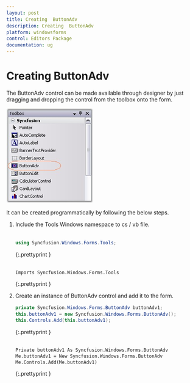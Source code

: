 ```yaml
---
layout: post
title: Creating  ButtonAdv
description: Creating  ButtonAdv
platform: windowsforms
control: Editors Package
documentation: ug
---
```



# Creating  ButtonAdv


The ButtonAdv control can be made available through designer by just dragging and dropping the control from the toolbox onto the form. 

![](Overview_images/Overview_img111.jpeg)



It can be created programmatically by following the below steps.

1. Include the Tools Windows namespace to cs / vb file.
   
   ~~~ cs
   
   using Syncfusion.Windows.Forms.Tools;
   
   ~~~
   {:.prettyprint }
   
   ~~~ vbnet
   
   Imports Syncfusion.Windows.Forms.Tools
   
   ~~~
   {:.prettyprint }


2. Create an instance of ButtonAdv control and add it to the form.
   
   ~~~ cs
   private Syncfusion.Windows.Forms.ButtonAdv buttonAdv1;
   this.buttonAdv1 = new Syncfusion.Windows.Forms.ButtonAdv();
   this.Controls.Add(this.buttonAdv1);
   ~~~
   {:.prettyprint }

   ~~~ vbnet
   
   Private buttonAdv1 As Syncfusion.Windows.Forms.ButtonAdv
   Me.buttonAdv1 = New Syncfusion.Windows.Forms.ButtonAdv 
   Me.Controls.Add(Me.buttonAdv1)
   
   ~~~
   {:.prettyprint }


